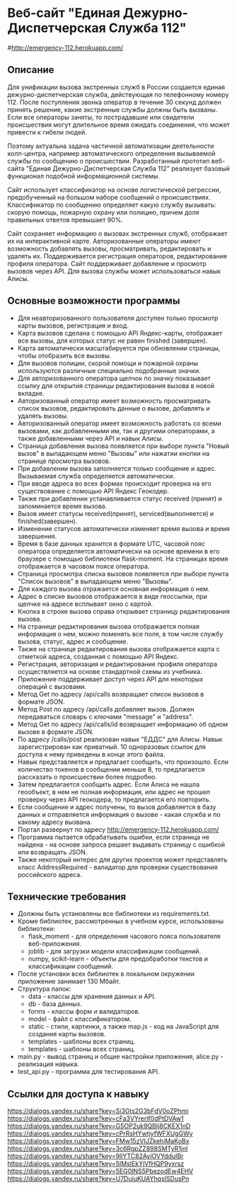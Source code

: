 # Веб-сайт "Единая Дежурно-Диспетчерская Служба 112" 
#http://emergency-112.herokuapp.com/

## Описание 

Для унификации вызова экстренных служб в России создается единая дежурно-диспетчерская служба, действующая по телефонному номеру 112. После поступления звонка оператор в течение 30 секунд должен принять решение, какие экстренные службы должны быть вызваны.
Если все операторы заняты, то пострадавшие или свидетели происшествия могут длительное время ожидать соединения, что может привести к гибели людей.

Поэтому актуальна задача частичной автоматизации деятельности колл-центра, например автоматического определения вызываемой службы по сообщению о происшествии.
Разработанный прототип веб-сайта "Единая Дежурно-Диспетчерская Служба 112"
реализует базовый функционал подобной информационной системы.

Сайт использует классификатор на основе логистической регрессии, предобученный на большом наборе сообщений о происшествиях.
Классификатор по сообщению определяет какую службу вызывать: скорую помощь, пожарную охрану или полицию, причем доля правильных ответов превышает 90%.

Сайт сохраняет информацию о вызовах экстренных служб, отображает их на интерактивной карте.
Авторизованные операторы имеют возможность добавлять вызовы, просматривать, редактировать и удалять их.
Поддерживается регистрация операторов, редактирование профиля оператора. Сайт поддерживает добавление и просмотр вызовов через API.
Для вызова службы может использоваться навык Алисы.


## Основные возможности программы

- Для неавторизованного пользователя доступен только просмотр карты вызовов, регистрация и вход.
- Карта вызовов сделана с помощью API Яндекс-карты, отображает все вызовы, для которых статус не равен finished (завершен).
- Карта автоматически масштабируется при обновлении страницы, чтобы отобразить все вызовы.
- Для вызовов полиции, скорой помощи и пожарной охраны используются различные специально подобранные значки.
- Для авторизованного оператора щелчок по значку показывает ссылку для открытия страницы редактирования вызова в новой вкладке.
- Авторизованный оператор имеет возможность просматривать список вызовов, редактировать данные о вызове, добавлять и удалять вызовы.
- Авторизованный оператор имеет возможность работать со всеми вызовами, как добавленными им, так и другими операторами, а также добавленными через API и навык Алисы.
- Страница добавления вызова появляется при выборе пункта "Новый вызов" в выпадающем меню "Вызовы" или нажатии кнопки на странице просмотра вызовов.
- При добавлении вызова заполняется только сообщение и адрес. Вызываемая служба определяется автоматически.
- При вводе адреса во всех формах происходит проверка на его существование с помощью API Яндекс Геокодер.
- Также при добавлении устанавливается статус received (принят) и запоминается время вызова.
- Вызов имеет статусы received(принят), serviced(выполняется) и finished(завершен). 
- Изменение статусов автоматически изменяет время вызова и время завершения.
- Время в базе данных хранится в формате UTC, часовой пояс оператора определяется автоматически на основе времени в его браузере 
  с помощью библиотеки flask-moment. На страницах время отображается в часовом поясе оператора.
- Страница просмотра списка вызовов появляется при выборе пункта "Список вызовов" в выпадающем меню "Вызовы".
- Для каждого вызова отражается основная информация о нем. 
- Адрес в списке вызовов отображается в виде геоссылки, при щелчке на адресе всплывает окно с картой.
- Кнопка в строке вызова справа открывает страницу редактирования вызова.
- На странице редактирования вызова отображается полная информация о нем, можно поменять все поля, в том числе службу вызова, статус, адрес и сообщение.
- Также на странице редактирования вызова отображается карта с отметкой адреса, созданная с помощью API Яндекс.
- Регистрация, авторизация и редактирование профиля оператора осуществляется на основе стандартной схемы из учебника.
- Приложение поддерживает доступ через API для некоторых операций с вызовами.
- Метод Get по адресу /api/calls возвращает список вызовов в формате JSON.
- Метод Post по адресу /api/calls добавляет вызов. Должен передаваться словарь с ключами "message" и "address".
- Метод Get по адресу /api/calls/id возвращает информацию об одном вызове в формате JSON.
- По адресу /calls/post реализован навык "ЕДДС" для Алисы. Навык зарегистрирован как приватный. 10 одноразовых ссылок для доступа к нему приведены в конце этого файла.
- Навык представляется и предлагает сообщить, что произошло. Если количество токенов в сообщении меньше 8, то предлагается рассказать о происшествии более подробно.
- Затем предлагается сообщить адрес. Если Алиса не нашла геообъект, в нем не полная информация, или адрес не прошел проверку через API геокодера, то предлагается его повторить.
- Если сообщение и адрес получены, то вызов добавляется в базу данных и отправляется информация о вызове - какая служба и по какому адресу вызвана.
- Портал развернут по адресу http://emergency-112.herokuapp.com/
- Программа пытается обрабатывать ошибки, если страница не найдена - на основе запроса решает выдавать страницу с ошибкой или возвращать JSON.
- Также некоторый интерес для других проектов может представлять класс AddressRequired - валидатор для проверки существования российского адреса.

## Технические требования 
- Должны быть установлены все библиотеки из requirements.txt. 
- Кроме библиотек, рассмотренных в учебном курсе, использованы библиотеки:
  - flask_moment - для определения часового пояса пользователя веб-приложения. 
  - joblib - для загрузки модели классификации сообщений.
  - numpy, scikit-learn - объекты для предобработки текстов и классификации сообщений.  
- После установки всех библиотек в локальном окружении приложение занимает 130 Мбайт.  
- Структура папок:
  - data - классы для хранения данных и API.
  - db - база данных.
  - forms - классы форм и валидаторов.
  - model - файл с классификатором.
  - static - стили, картинки, а также map.js - код на JavaScript для создания карты вызовов.
  - templates - шаблоны всех страниц.
  - templates - шаблоны всех страниц.
- main.py - вывод страниц и общие настройки приложения, alice.py - реализация навыка.
- test_api.py - программа для тестирования API.
  
## Ссылки для доступа к навыку  
https://dialogs.yandex.ru/share?key=Si3Gts2G3bFdV0oZPhmi
https://dialogs.yandex.ru/share?key=cFa3VYrerlf0dPtDVAw1
https://dialogs.yandex.ru/share?key=G5OP2uk9QBIj8CKEX1nD
https://dialogs.yandex.ru/share?key=cPrRsHYwtjyfWFXUgGWy
https://dialogs.yandex.ru/share?key=FMw15zVIJZkehiMaKoBx
https://dialogs.yandex.ru/share?key=3c6RgpZZ898SMTyR1jnI
https://dialogs.yandex.ru/share?key=9llYTC82AyiOVYdduIBr
https://dialogs.yandex.ru/share?key=5IMsIEkYjVfHQP9yxrsz
https://dialogs.yandex.ru/share?key=5EG0INS5PbezodEw4EHV
https://dialogs.yandex.ru/share?key=U7DuiuKUAYhqsISDusPn

